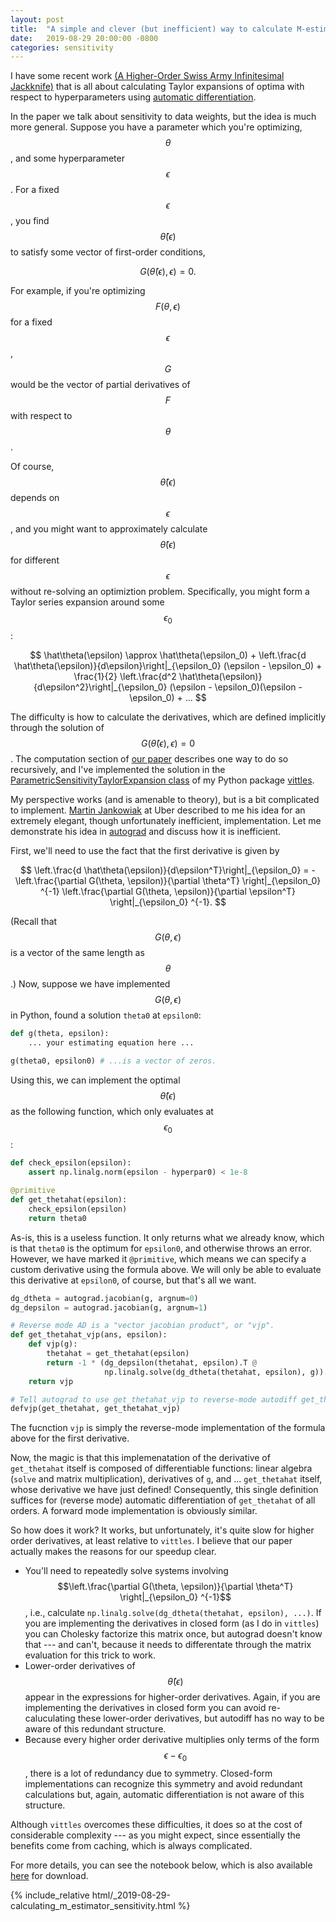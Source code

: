 ```yaml
---
layout: post
title:  "A simple and clever (but inefficient) way to calculate M-estimator sensitivity with automatic differentiation."
date:   2019-08-29 20:00:00 -0800
categories: sensitivity
---
```


I have some recent work [(A Higher-Order Swiss Army Infinitesimal Jackknife)](https://arxiv.org/abs/1907.12116) that is all about
calculating Taylor expansions of optima with respect to hyperparameters
using [automatic differentiation](http://www.jmlr.org/papers/volume18/17-468/17-468.pdf).

In the paper we talk about sensitivity to data weights, but the idea is
much more general.  Suppose you have a parameter which you're optimizing,
$$\theta$$, and some hyperparameter $$\epsilon$$.  For a fixed $$\epsilon$$,
you find $$\hat\theta(\epsilon)$$ to satisfy some vector of first-order
conditions,

$$
G(\hat\theta(\epsilon), \epsilon) = 0.
$$

For example, if you're optimizing $$F(\theta, \epsilon)$$ for a fixed
$$\epsilon$$, $$G$$ would be the vector of partial derivatives of $$F$$ with
respect to $$\theta$$.

Of course, $$\hat\theta(\epsilon)$$ depends on $$\epsilon$$, and you might
want to approximately calculate $$\hat\theta(\epsilon)$$ for different
$$\epsilon$$ without re-solving an optimiztion problem.  Specifically, you
might form a Taylor series expansion around some $$\epsilon_0$$:

$$
\hat\theta(\epsilon) \approx
    \hat\theta(\epsilon_0) +
    \left.\frac{d \hat\theta(\epsilon)}{d\epsilon}\right|_{\epsilon_0}
        (\epsilon - \epsilon_0) +
    \frac{1}{2}
    \left.\frac{d^2 \hat\theta(\epsilon)}{d\epsilon^2}\right|_{\epsilon_0}
        (\epsilon - \epsilon_0)(\epsilon - \epsilon_0) + ...
$$

The difficulty is how to calculate the derivatives, which are defined
implicitly through the solution of $$G(\hat\theta(\epsilon), \epsilon) = 0$$.
The computation section of [our paper](https://arxiv.org/abs/1907.12116)
describes one way to do so recursively, and I've implemented the solution
in the [ParametricSensitivityTaylorExpansion class](https://vittles-python.readthedocs.io/en/latest/api/sensitivity_functions.html#vittles.sensitivity_lib.ParametricSensitivityTaylorExpansion) of my Python package
[vittles](https://github.com/rgiordan/vittles).

My perspective works (and is amenable to theory), but is a bit complicated to
implement.  [Martin Jankowiak](https://www.linkedin.com/in/martin-jankowiak-16789589)
at Uber described to me his idea for an extremely elegant, though unfortunately
inefficient, implementation.  Let me demonstrate his idea in [autograd](https://github.com/HIPS/autograd) and discuss how it is inefficient.

First, we'll need to use the fact that the first derivative is given by

$$
\left.\frac{d \hat\theta(\epsilon)}{d\epsilon^T}\right|_{\epsilon_0} =
    -\left.\frac{\partial G(\theta, \epsilon)}{\partial \theta^T}
        \right|_{\epsilon_0} ^{-1}
    \left.\frac{\partial G(\theta, \epsilon)}{\partial \epsilon^T}
        \right|_{\epsilon_0} ^{-1}.
$$

(Recall that $$G(\theta, \epsilon)$$ is a vector of the same length as
$$\theta$$.)  Now, suppose we have implemented $$G(\theta, \epsilon)$$ in
Python, found a solution `theta0` at `epsilon0`:


```python
def g(theta, epsilon):
    ... your estimating equation here ...

g(theta0, epsilon0) # ...is a vector of zeros.
```

Using this, we can implement the optimal $$\hat\theta(\epsilon)$$ as the
following function, which only evaluates at $$\epsilon_0$$:

```python
def check_epsilon(epsilon):
    assert np.linalg.norm(epsilon - hyperpar0) < 1e-8

@primitive
def get_thetahat(epsilon):
    check_epsilon(epsilon)
    return theta0
```

As-is, this is a useless function.  It only returns what we already know,
which is that `theta0` is the optimum for `epsilon0`, and otherwise throws
an error.  However, we have marked it `@primitive`, which means we can
specify a custom derivative using the formula above.  We will only be
able to evaluate this derivative at `epsilon0`, of course, but that's all
we want.

```python
dg_dtheta = autograd.jacobian(g, argnum=0)
dg_depsilon = autograd.jacobian(g, argnum=1)

# Reverse mode AD is a "vector jacobian product", or "vjp".
def get_thetahat_vjp(ans, epsilon):
    def vjp(g):
        thetahat = get_thetahat(epsilon)
        return -1 * (dg_depsilon(thetahat, epsilon).T @
                     np.linalg.solve(dg_dtheta(thetahat, epsilon), g)).T
    return vjp

# Tell autograd to use get_thetahat_vjp to reverse-mode autodiff get_thetahat.
defvjp(get_thetahat, get_thetahat_vjp)
```

The fucnction `vjp` is simply the reverse-mode implementation of the formula
above for the first derivative.

Now, the magic is that this implemenatation of the derivative of `get_thetahat`
itself is composed of differentiable functions: linear algebra (`solve` and
matrix multiplication), derivatives of `g`, and ... `get_thetahat` itself, whose
derivative we have just defined! Consequently, this single definition suffices
for (reverse mode) automatic differentiation of `get_thetahat` of all orders.
A forward mode implementation is obviously similar.

So how does it work?  It works, but unfortunately, it's quite slow for higher
order derivatives, at least relative to `vittles`.  I believe that our paper
actually makes the reasons for our speedup clear.

* You'll need to repeatedly solve systems involving
$$\left.\frac{\partial G(\theta, \epsilon)}{\partial \theta^T}
\right|_{\epsilon_0} ^{-1}$$
, i.e., calculate
`np.linalg.solve(dg_dtheta(thetahat, epsilon), ...)`.
If you are implementing the derivatives in closed form (as I do in `vittles`)
you can Cholesky factorize this matrix once, but autograd doesn't know that ---
and can't, because it needs to differentate through the matrix evaluation for
this trick to work.
* Lower-order derivatives of $$\hat\theta(\epsilon)$$ appear in the expressions
for higher-order derivatives.  Again, if you are implementing the derivatives
in closed form you can avoid re-caluculating these lower-order derivatives,
but autodiff has no way to be aware of this redundant structure.
* Because every higher order derivative multiplies only terms of the form
$$\epsilon - \epsilon_0$$, there is a lot of redundancy due to symmetry.
Closed-form implementations can recognize this symmetry and avoid redundant
calculations but, again, automatic differentiation is not aware of this
structure.

Although `vittles` overcomes these difficulties, it does so at the cost of
considerable complexity --- as you might expect, since essentially the
benefits come from caching, which is always complicated.

For more details, you can see the notebook below, which is also available
[here](/assets/post_assets/thetahat_ad.ipynb) for download.

{% include_relative html/_2019-08-29-calculating_m_estimator_sensitivity.html %}
